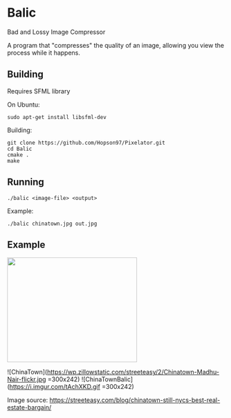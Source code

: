 # Balic

Bad and Lossy Image Compressor

A program that "compresses" the quality of an image, allowing you view the process while it happens.

## Building

Requires SFML library

On Ubuntu:

```
sudo apt-get install libsfml-dev
```

Building:

```
git clone https://github.com/Hopson97/Pixelator.git
cd Balic
cmake .
make
```

## Running

```
./balic <image-file> <output>
```

Example:
```
./balic chinatown.jpg out.jpg
```


## Example

<img src="https://wp.zillowstatic.com/streeteasy/2/Chinatown-Madhu-Nair-flickr.jpg" width="300" height="242">

![ChinaTown](https://wp.zillowstatic.com/streeteasy/2/Chinatown-Madhu-Nair-flickr.jpg =300x242) ![ChinaTownBalic](https://i.imgur.com/tAchXKD.gif =300x242)


Image source: https://streeteasy.com/blog/chinatown-still-nycs-best-real-estate-bargain/